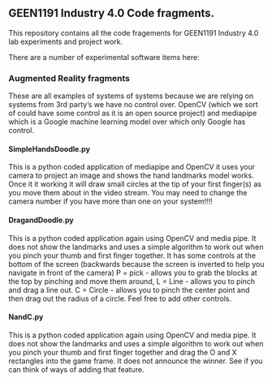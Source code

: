 ## GEEN1191 Industry 4.0 Code fragments.

This repository contains all the code fragements for GEEN1191 Industry 4.0 lab experiments and project work.

There are a number of experimental software items here:

### Augmented Reality fragments

These are all examples of systems of systems because we are relying on systems from 3rd party’s we have no control over. OpenCV (which we sort of could have some control as it is an open source project) and mediapipe which is a Google machine learning model over which only Google has control.

#### SimpleHandsDoodle.py  
This is a python coded application of mediapipe and OpenCV it uses your camera to project an image and shows the hand landmarks model works. Once it it working it will draw small circles at the tip of your first finger(s) as you move them about in the video stream. You may need to change the camera number if you have more than one on your system!!!!

#### DragandDoodle.py
This is a python coded application again using OpenCV and media pipe. It does not show the landmarks and uses a simple algorithm to work out when you pinch your thumb and first finger together. It has some controls at the bottom of the screen (backwards because the screen is inverted to help you navigate in front of the camera) P = pick - allows you to grab the blocks at the top by pinching and move them around, L = Line - allows you to pinch and drag a line out. C = Circle - allows you to pinch the center point and then drag out the radius of a circle. Feel free to add other controls.

#### NandC.py  
This is a python coded application again using OpenCV and media pipe. It does not show the landmarks and uses a simple algorithm to work out when you pinch your thumb and first finger together and drag the O and X rectangles into the game frame. It does not announce the winner. See if you can think of ways of adding that feature.


